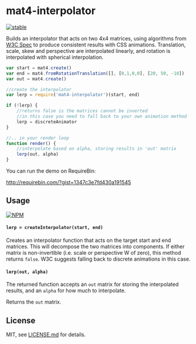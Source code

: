 # mat4-interpolator

[![stable](http://badges.github.io/stability-badges/dist/stable.svg)](http://github.com/badges/stability-badges)

Builds an interpolator that acts on two 4x4 matrices, using algorithms from [W3C Spec](http://www.w3.org/TR/css3-transforms/#matrix-interpolation) to produce consistent results with CSS animations. Translation, scale, skew and perspective are interpolated linearly, and rotation is interpolated with spherical interpolation.

```js
var start = mat4.create()
var end = mat4.fromRotationTranslation([], [0,1,0,0], [20, 50, -10])
var out = mat4.create()

//create the interpolator
var lerp = require('mat4-interpolator')(start, end)

if (!lerp) { 
    //returns false is the matrices cannot be inverted
    //in this case you need to fall back to your own animation method
    lerp = discreteAnimator
}

//.. in your render loop
function render() {
    //interpolate based on alpha, storing results in 'out' matrix
    lerp(out, alpha)
}
```

You can run the demo on RequireBin:

http://requirebin.com/?gist=1347c3e7fd430a191545

## Usage

[![NPM](https://nodei.co/npm/mat4-interpolator.png)](https://nodei.co/npm/mat4-interpolator/)

#### `lerp = createInterpolator(start, end)`

Creates an interpolator function that acts on the target start and end matrices. This will decompose the two matrices into components. If either matrix is non-invertible (i.e. scale or perspective W of zero), this method returns `false`. W3C suggests falling back to discrete animations in this case.

#### `lerp(out, alpha)`

The returned function accepts an `out` matrix for storing the interpolated results, and an `alpha` for how much to interpolate. 

Returns the `out` matrix.

## License

MIT, see [LICENSE.md](http://github.com/mattdesl/mat4-interpolator/blob/master/LICENSE.md) for details.
